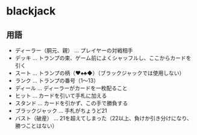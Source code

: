 # blackjack

## 用語
- ディーラー（胴元、親） ... プレイヤーの対戦相手
- デッキ ... トランプの束、ゲーム前によくシャッフルし、ここからカードを引く
- スート ... トランプの柄（♥♠♣◆）（ブラックジャックでは使用しない）
- ランク ... トランプの番号（1〜13）
- ディール ... ディーラーがカードを一枚配ること
- ヒット ... カードを引いて手札に加える
- スタンド ... カードを引かず、この手で勝負する
- ブラックジャック ... 手札がちょうど21
- バスト（破産） ... 21を超えてしまった（22以上、負けか引き分けになり、勝つことはない）
